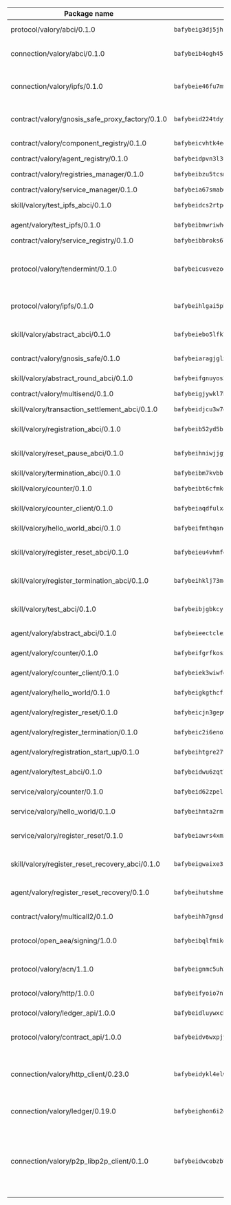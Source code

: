 | Package name                                                  | Package hash                                                  | Description                                                                                                                |
| ------------------------------------------------------------- | ------------------------------------------------------------- | -------------------------------------------------------------------------------------------------------------------------- |
| protocol/valory/abci/0.1.0                                    | `bafybeig3dj5jhsowlvg3t73kgobf6xn4nka7rkttakdb2gwsg5bp7rt7q4` | A protocol for ABCI requests and responses.                                                                                |
| connection/valory/abci/0.1.0                                  | `bafybeib4ogh45setwh5ved653knyp7cvnafn54dkfaxmgufmypzbp6bvwy` | connection to wrap communication with an ABCI server.                                                                      |
| connection/valory/ipfs/0.1.0                                  | `bafybeie46fu7mv64q72dwzoxg77zbiv3pzsigzjk3rehjpm47cf3y77mha` | A connection responsible for uploading and downloading files from IPFS.                                                    |
| contract/valory/gnosis_safe_proxy_factory/0.1.0               | `bafybeid224tdyy4a36c5b6n7xotb5rihmovct5tu2htfehfpeisucvlvwy` | Gnosis Safe proxy factory (GnosisSafeProxyFactory) contract                                                                |
| contract/valory/component_registry/0.1.0                      | `bafybeicvhtk4egqo6bo6kbpaobehozcfvpietqrxa7f6glyz7xuloptf3a` | Component registry contract                                                                                                |
| contract/valory/agent_registry/0.1.0                          | `bafybeidpvn3l3ugcxjwfja52jka5vblfmjujdupycq2t6cyfek7mvve2xy` | Agent registry contract                                                                                                    |
| contract/valory/registries_manager/0.1.0                      | `bafybeibzu5tcsmxu6tszsltiw5yjmaj5mqkscvjwdr5z4xatovmdb3st6u` | Registries Manager contract                                                                                                |
| contract/valory/service_manager/0.1.0                         | `bafybeia67smab6rkxbcpeybfjx7vpptn5sdbeo264yoosoxznpiexwhocu` | Service Manager contract                                                                                                   |
| skill/valory/test_ipfs_abci/0.1.0                             | `bafybeidcs2rtpox4tbrhjn3mpopmnycrxhw7xjwajprnh7zvyt4uakvnye` | IPFS e2e testing application.                                                                                              |
| agent/valory/test_ipfs/0.1.0                                  | `bafybeibnwriwhesksr6abxhthjdxzzp52ivbuwhq3nmrxsfno4uagwcudi` | Agent for testing the ABCI connection.                                                                                     |
| contract/valory/service_registry/0.1.0                        | `bafybeibbroks6lhyfe7imo6ohozznsefcvp34otaulmzfdju5eyuaa2xk4` | Service Registry contract                                                                                                  |
| protocol/valory/tendermint/0.1.0                              | `bafybeicusvezoqlmyt6iqomcbwaz3xkhk2qf3d56q5zprmj3xdxfy64k54` | A protocol for communication between two AEAs to share tendermint configuration details.                                   |
| protocol/valory/ipfs/0.1.0                                    | `bafybeihlgai5pbmkb6mjhvgy4gkql5uvpwvxbpdowczgz4ovxat6vajrq4` | A protocol specification for IPFS requests and responses.                                                                  |
| skill/valory/abstract_abci/0.1.0                              | `bafybeiebo5lfk7htzdarpfixqt4zedf7t6a57k6rejw7xqletcxbclmf4y` | The abci skill provides a template of an ABCI application.                                                                 |
| contract/valory/gnosis_safe/0.1.0                             | `bafybeiaragjglx3afo2c4odywkgtzb3mzxxev5pf7ial42skrw7faq2aoy` | Gnosis Safe (GnosisSafeL2) contract                                                                                        |
| skill/valory/abstract_round_abci/0.1.0                        | `bafybeifgnuyos3mdya54wgvthadsfm3upsvqrl5uciwptpwqrq2mqqndyu` | abstract round-based ABCI application                                                                                      |
| contract/valory/multisend/0.1.0                               | `bafybeigjywkl7hydjsrkogob3xebj2ifhqwmfhhxoeyrndzhhxi5u6amey` | MultiSend contract                                                                                                         |
| skill/valory/transaction_settlement_abci/0.1.0                | `bafybeidjcu3w7qdvchwbvkdur5d2fup7ungdy2j4ekfrls3ptq34gtere4` | ABCI application for transaction settlement.                                                                               |
| skill/valory/registration_abci/0.1.0                          | `bafybeib52yd5bsxtyvg5kci7gq7m7h5ox72skpqsm32fnmb2p6j73wr3hy` | ABCI application for common apps.                                                                                          |
| skill/valory/reset_pause_abci/0.1.0                           | `bafybeihniwjjgytwutg67vmad4t4idmbckynn6qdmzjedu4p74wz62t4ju` | ABCI application for resetting and pausing app executions.                                                                 |
| skill/valory/termination_abci/0.1.0                           | `bafybeibm7kvbbcorfp3bph754h4nhvticjf7vmhj2a7hedxtz4hzziklze` | Termination skill.                                                                                                         |
| skill/valory/counter/0.1.0                                    | `bafybeibt6cfmk4mxjteemxjdwcef4zwffbx2vhses67zdk2v5fd3bxbuo4` | The ABCI Counter application example.                                                                                      |
| skill/valory/counter_client/0.1.0                             | `bafybeiaqdfulxamdshw7fykfkqvkpvjb5bnmhv7ffrjiwdi4ktiulklx6q` | A client for the ABCI counter application.                                                                                 |
| skill/valory/hello_world_abci/0.1.0                           | `bafybeifmthqanolr35ma63axd77puu5abzi6pdj7dpvrbt2m67asd2l46m` | Hello World ABCI application.                                                                                              |
| skill/valory/register_reset_abci/0.1.0                        | `bafybeieu4vhmfgyudpm3lkbl6wuwgjmdwlgpghhiiarqdpy5pvr5xyxbna` | ABCI application for dummy skill that registers and resets                                                                 |
| skill/valory/register_termination_abci/0.1.0                  | `bafybeihklj73m4l7tj7sf4idiu6sapv6h7sksuk2dg6jfejjpi55ryh3fe` | ABCI application for dummy skill that registers and resets                                                                 |
| skill/valory/test_abci/0.1.0                                  | `bafybeibjgbkcyco6boukqqnixqzhj7ez5mfo7elxviww3ceqrk73g5g7nu` | ABCI application for testing the ABCI connection.                                                                          |
| agent/valory/abstract_abci/0.1.0                              | `bafybeieectclexdlsm3wwzxyu5hc4ehy4z6ssfto7naus6rwb6pd3bai4i` | The abstract ABCI AEA - for testing purposes only.                                                                         |
| agent/valory/counter/0.1.0                                    | `bafybeifgrfkosxz6xp37v7tx2wiw6njz4zmqj6zf3b3ty4jba7ssakgaeu` | The ABCI Counter example as an AEA                                                                                         |
| agent/valory/counter_client/0.1.0                             | `bafybeiek3wiwfdgy4jtl2ruym5jxgd62x26x2mxkwtbqbdxwau6somfo6e` | The ABCI Counter example as an AEA                                                                                         |
| agent/valory/hello_world/0.1.0                                | `bafybeigkgthcfitkvkanfwhhnsoqdnnursdemly4aljiyqu2dyzklscdea` | Hello World ABCI example.                                                                                                  |
| agent/valory/register_reset/0.1.0                             | `bafybeicjn3gepwe4ib7lzinjlcbjbn3p42omlbrlvwosongzd7idmbpcke` | Register reset to replicate Tendermint issue.                                                                              |
| agent/valory/register_termination/0.1.0                       | `bafybeic2i6eno2u573kojmkfb3gzhm26evy6vnfavcbsxwf42bynx4k32u` | Register terminate to test the termination feature.                                                                        |
| agent/valory/registration_start_up/0.1.0                      | `bafybeihtgre27t3x6chfh6q7ol2fjxzgslpzob2ejjklifxjagnfc2fq6u` | Registration start-up ABCI example.                                                                                        |
| agent/valory/test_abci/0.1.0                                  | `bafybeidwu6zqt7gvoql3d7ner3jtdjuqphurt2llar3jk2hdra4v2eokfm` | Agent for testing the ABCI connection.                                                                                     |
| service/valory/counter/0.1.0                                  | `bafybeid62zpelcc6yuowjnxmgwczfwqhihtnbsieqyr5jmhvlmpfcromvm` | A set of agents incrementing a counter                                                                                     |
| service/valory/hello_world/0.1.0                              | `bafybeihnta2rmnj36rdyadlrpq4tuxns3jfiai6b6cov5gj4lim3zkqc7y` | A simple demonstration of a simple ABCI application                                                                        |
| service/valory/register_reset/0.1.0                           | `bafybeiawrs4xm3yla73vz3etjxj3lj2k6dhdlgzbbetxh22l3cftrzysgq` | Test and debug tendermint reset mechanism.                                                                                 |
| skill/valory/register_reset_recovery_abci/0.1.0               | `bafybeigwaixe3zkwwkekuo57bd7etrungyh22qhvmsac5ywbea4snimnfu` | ABCI application for dummy skill that registers and resets                                                                 |
| agent/valory/register_reset_recovery/0.1.0                    | `bafybeihutshmec5pm3ccteh6lt7zqm5cbuce34ttwizezi4otruxrhawty` | Agent to showcase hard reset as a recovery mechanism.                                                                      |
| contract/valory/multicall2/0.1.0                              | `bafybeihh7gnsdrxsbhgslfx3zapo5ok2wsec2vhslxbophlltixfgkr5pu` | The MakerDAO multicall2 contract.                                                                                          |
| protocol/open_aea/signing/1.0.0                               | `bafybeibqlfmikg5hk4phzak6gqzhpkt6akckx7xppbp53mvwt6r73h7tk4` | A protocol for communication between skills and decision maker.                                                            |
| protocol/valory/acn/1.1.0                                     | `bafybeignmc5uh3vgpuckljcj2tgg7hdqyytkm6m5b6v6mxtazdcvubibva` | The protocol used for envelope delivery on the ACN.                                                                        |
| protocol/valory/http/1.0.0                                    | `bafybeifyoio7nlh5zzyn5yz7krkou56l22to3cwg7gw5v5o3vxwklibhty` | A protocol for HTTP requests and responses.                                                                                |
| protocol/valory/ledger_api/1.0.0                              | `bafybeidluywxchkacc7cz65nktqjg3y2vzzp43sw5hdhnvvonozogrmfie` | A protocol for ledger APIs requests and responses.                                                                         |
| protocol/valory/contract_api/1.0.0                            | `bafybeidv6wxpjyb2sdyibnmmum45et4zcla6tl63bnol6ztyoqvpl4spmy` | A protocol for contract APIs requests and responses.                                                                       |
| connection/valory/http_client/0.23.0                          | `bafybeidykl4elwbcjkqn32wt5h4h7tlpeqovrcq3c5bcplt6nhpznhgczi` | The HTTP_client connection that wraps a web-based client connecting to a RESTful API specification.                        |
| connection/valory/ledger/0.19.0                               | `bafybeighon6i2qfl2xrg7t3lbdzlkyo4v2a7ayvwso7m5w7pf2hvjfs2ma` | A connection to interact with any ledger API and contract API.                                                             |
| connection/valory/p2p_libp2p_client/0.1.0                     | `bafybeidwcobzb7ut3efegoedad7jfckvt2n6prcmd4g7xnkm6hp6aafrva` | The libp2p client connection implements a tcp connection to a running libp2p node as a traffic delegate to send/receive envelopes to/from agents in the DHT. |
